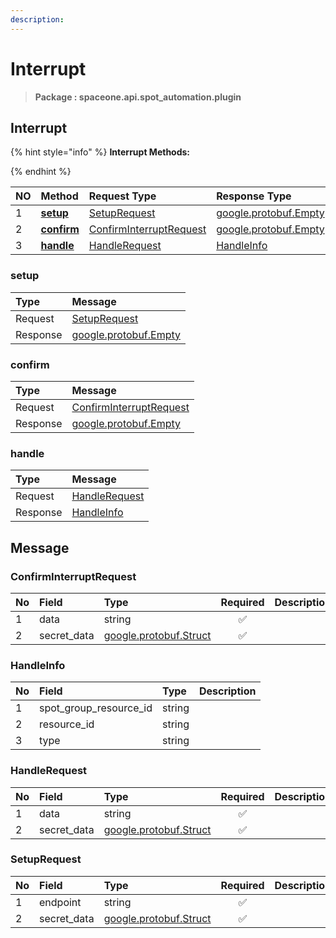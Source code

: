 ```yaml
---
description:  
---
```

# Interrupt

>  **Package : spaceone.api.spot_automation.plugin**

## Interrupt

{% hint style="info" %}
**Interrupt Methods:**

{%  endhint %}


| NO |  Method | Request Type | Response Type | Description |
| :--- | :--- | :--- | :--- | :--- |
| 1 | [**setup**](interrupt.md#setup)|   [SetupRequest](interrupt.md#setuprequest) |  [google.protobuf.Empty](https://github.com/protocolbuffers/protobuf/blob/master/src/google/protobuf/empty.proto)|  |
| 2 | [**confirm**](interrupt.md#confirm)|   [ConfirmInterruptRequest](interrupt.md#confirminterruptrequest) |  [google.protobuf.Empty](https://github.com/protocolbuffers/protobuf/blob/master/src/google/protobuf/empty.proto)|  |
| 3 | [**handle**](interrupt.md#handle)|   [HandleRequest](interrupt.md#handlerequest) |   [HandleInfo](interrupt.md#handleinfo) |  | 
 

 
### setup


| Type | Message |
| :--- | :--- |
| Request | [SetupRequest](interrupt.md#setuprequest) |
| Response | [google.protobuf.Empty](https://github.com/protocolbuffers/protobuf/blob/master/src/google/protobuf/empty.proto) |
 
 

 
### confirm


| Type | Message |
| :--- | :--- |
| Request | [ConfirmInterruptRequest](interrupt.md#confirminterruptrequest) |
| Response | [google.protobuf.Empty](https://github.com/protocolbuffers/protobuf/blob/master/src/google/protobuf/empty.proto) |
 
 

 
### handle


| Type | Message |
| :--- | :--- |
| Request | [HandleRequest](interrupt.md#handlerequest) |
| Response |  [HandleInfo](interrupt.md#handleinfo)  |


## 

## Message

### ConfirmInterruptRequest
| No | Field | Type | Required | Description |
| :--- | :--- | :--- | :---: | :--- |
| 1 | data |string|✅| |
| 2 | secret_data |[google.protobuf.Struct](https://github.com/protocolbuffers/protobuf/blob/master/src/google/protobuf/struct.proto)|✅| |

### HandleInfo
| No | Field | Type |  Description |
| :--- | :--- | :--- | :--- |
| 1 | spot_group_resource_id |string | |
| 2 | resource_id |string | |
| 3 | type |string | |

### HandleRequest
| No | Field | Type | Required | Description |
| :--- | :--- | :--- | :---: | :--- |
| 1 | data |string|✅| |
| 2 | secret_data |[google.protobuf.Struct](https://github.com/protocolbuffers/protobuf/blob/master/src/google/protobuf/struct.proto)|✅| |

### SetupRequest
| No | Field | Type | Required | Description |
| :--- | :--- | :--- | :---: | :--- |
| 1 | endpoint |string|✅| |
| 2 | secret_data |[google.protobuf.Struct](https://github.com/protocolbuffers/protobuf/blob/master/src/google/protobuf/struct.proto)|✅| |
